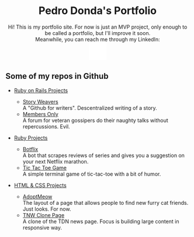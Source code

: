 
<p align="center">

  <h1 align="center">Pedro Donda's Portfolio</h1>

  <p align="center">
    Hi! This is my portfolio site. For now is just an MVP project, only enough to be called a portfolio, but I'll improve it soon.
    <br />
    Meanwhile, you can reach me through my LinkedIn:
    <br>
    <a href="https://www.linkedin.com/in/pedro-donda/"><img src="images/linkedin.svg"></a>
  </p>
</p>


## Some of my repos in Github

* [Ruby on Rails Projects](#ror-projects)
  * [Story Weavers](https://github.com/phfdonda/story-weavers)<br>
    A "Github for writers". Descentralized writing of a story.
  * [Members Only](https://github.com/phfdonda/members-only)<br>
    A forum for veteran gossipers do their naughty talks without repercussions. Evil.

* [Ruby Projects](#ruby-projects)
  * [Botflix](https://github.com/phfdonda/Capstone_Ruby_Scraper_Bot) <br>
    A bot that scrapes reviews of series and gives you a suggestion on your next Netflix marathon.
  * [Tic Tac Toe Game](https://github.com/phfdonda/tic-tac-toe)<br>
    A simple terminal game of tic-tac-toe with a bit of humor.

* [HTML & CSS Projects](#front-end-projects)
  * [AdoptMeow](https://github.com/phfdonda/Capstone_HTML-CSS_Directory_of_Schools)<br>
    The layout of a page that allows people to find new furry cat friends. Just looks. For now.
  * [TNW Clone Page](https://github.com/phfdonda/Building-with-Responsive-Design)<br>
    A clone of the TDN news page. Focus is building large content in responsive way.